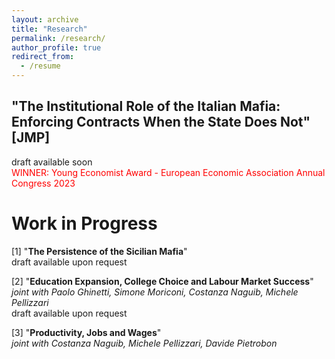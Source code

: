 ```yaml
---
layout: archive
title: "Research"
permalink: /research/
author_profile: true
redirect_from:
  - /resume
---
```


## "The Institutional Role of the Italian Mafia: Enforcing Contracts When the State Does Not" [JMP] 
draft available soon <br />
<span style="color:red">WINNER: Young Economist Award - European Economic Association Annual Congress 2023</span>

# Work in Progress 
[1] "**The Persistence of the Sicilian Mafia**" <br />
draft available upon request

[2] "**Education Expansion, College Choice and Labour Market Success**" <br />
*joint with Paolo Ghinetti, Simone Moriconi, Costanza Naguib, Michele Pellizzari* <br />
draft available upon request

[3] "**Productivity, Jobs and Wages**" <br />
*joint with Costanza Naguib, Michele Pellizzari, Davide Pietrobon*
